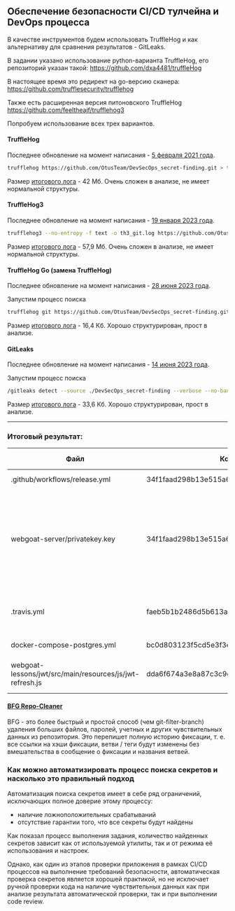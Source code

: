 ##  Обеспечение безопасности CI/CD тулчейна и DevOps процесса

В качестве инструментов будем использовать TruffleHog и как альтернативу для сравнения результатов - GitLeaks.

В задании указано использование python-варианта TruffleHog, его репозиторий указан такой:
https://github.com/dxa4481/truffleHog

В настоящее время это редирект на go-версию сканера:
https://github.com/trufflesecurity/trufflehog

Также есть расширенная версия питоновского TruffleHog
https://github.com/feeltheajf/trufflehog3

Попробуем использование всех трех вариантов.



#### TruffleHog

Последнее обновление на момент написания - [5 февраля 2021 года](https://pypi.org/project/truffleHog/).

```bash
trufflehog https://github.com/OtusTeam/DevSecOps_secret-finding.git > th_git.log 
```

Размер [итогового лога](logs/trufflehog.tar.gz) - 42 Мб. Очень сложен в анализе, не имеет нормальной структуры.



#### TruffleHog3

Последнее обновление на момент написания - [19 января 2023 года](https://pypi.org/project/trufflehog3/).

```bash
trufflehog3 --no-entropy -f text -o th3_git.log https://github.com/OtusTeam/DevSecOps_secret-finding.git
```

Размер [итогового лога](logs/trufflehog3.tar.gz) - 57,9 Мб. Очень сложен в анализе, не имеет нормальной структуры.



#### TruffleHog Go (замена TruffleHog)

Последнее обновление на момент написания - [28 июня 2023 года](https://github.com/trufflesecurity/trufflehog/tree/v3.42.0).

Запустим процесс поиска 

```bash
trufflehog git https://github.com/OtusTeam/DevSecOps_secret-finding.git | tee -a log.txt
```

Размер  [итогового лога](logs/trufflehog_go.log) - 16,4 Кб. Хорошо структурирован, прост в анализе.



#### GitLeaks

Последнее обновление на момент написания - [14 июня 2023 года](https://github.com/gitleaks/gitleaks/tree/v8.17.0).

Запустим процесс поиска 

```bash
/gitleaks detect --source ./DevSecOps_secret-finding --verbose --no-banner --no-color
```

Размер  [итогового лога](logs/gitleaks.log)  - 33,6 Кб. Хорошо структурирован, прост в анализе.



------



### Итоговый результат:

| Файл                                                     | Коммит                                   | Строка | Тип           | Предпочтительный способ хранения                             |
| -------------------------------------------------------- | ---------------------------------------- | ------ | ------------- | ------------------------------------------------------------ |
| .github/workflows/release.yml                            | 34f1faad298b13e515a62330f593dac142506789 | 75     | Access token  | [Секреты или контекст GitHub](https://docs.github.com/en/actions/security-guides/automatic-token-authentication) |
| webgoat-server/privatekey.key                            | 34f1faad298b13e515a62330f593dac142506789 | -      | Private key   | Переменные окружения или внешнее хранилище секретов, также необходимо установить на ключ пароль, который тоже не должен храниться в репозитории |
| .travis.yml                                              | faeb5b1b2486d5b613a55d8730e00b43923683d8 | 20     | AWS Key       | Переменные окружения или внешнее хранилище секретов          |
| docker-compose-postgres.yml                              | bc0d803123f5cd5e3f3e857398b8f2b0c4aad5b9 | 10     | DB Password   | Переменные окружения                                         |
| webgoat-lessons/jwt/src/main/resources/js/jwt-refresh.js | dda6f674a3e8a87c3c9df1983895d372d4221fea | 10     | User password | Пароль должен передаваться в функцию как аргумент            |

#### [BFG Repo-Cleaner](https://rtyley.github.io/bfg-repo-cleaner/)

BFG - это  более быстрый и простой способ (чем git-filter-branch) удаления больших файлов, паролей, учетных и других чувствительных данных из репозитория. Это перепишет полную историю фиксации, т. е. все ссылки на хэши фиксации, ветви / теги будут изменены без вмешательства в сообщение о фиксации и названия ветвей.

### Как можно автоматизировать процесс поиска секретов и насколько это правильный подход

Автоматизация поиска секретов имеет в себе ряд ограничений, исключающих полное доверие этому процессу:

- наличие ложноположительных срабатываний
- отсутствие гарантии того, что все секреты будут найдены

Как показал процесс выполнения задания, количество найденных секретов зависит как от используемой утилиты, так и  от режима её использования и настроек.

Однако, как один из этапов проверки приложения в рамках CI/CD процессов на выполнение требований безопасности, автоматическая проверка секретов является хорошей практикой, но не исключает ручной проверки кода на наличие чувствительных данных как при анализе результата автоматической проверки, так и при выполнении code review.
